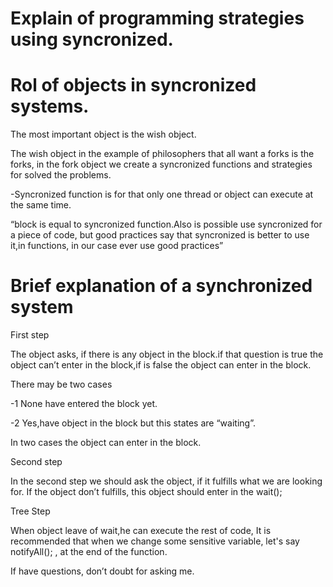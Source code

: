 # Explain of programming strategies using syncronized.

# Rol of objects in syncronized systems.

The most important object is the wish object.

The wish object in the example of philosophers that all want a forks is the forks, in the fork object we create a syncronized functions and strategies for solved the problems.

-Syncronized function is for that only one thread or object can execute at the same time.

“block is equal to syncronized function.Also is possible use syncronized for a piece of code, but good practices say that syncronized is better to use it,in functions, in our case ever use good practices”

# Brief explanation of a synchronized system

First step

The object asks, if there is any object in the block.if that question is true the object can’t enter in the block,if is false the object can enter in the block.

There may be two cases

-1 None have entered the block yet.

-2 Yes,have object in the block but this states are “waiting”.

In two cases the object can enter in the block.

Second step

In the second step we should ask the object, if it fulfills what we are looking for.
If the object don’t fulfills, this object should enter in the wait();

Tree Step

When object leave of wait,he can execute the rest of code, It is recommended that when we change some sensitive variable, let's say notifyAll(); , at the end of the function.

If have questions, don’t doubt for asking me.
